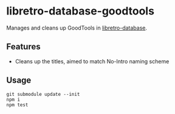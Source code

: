# libretro-database-goodtools

Manages and cleans up GoodTools in [libretro-database](https://github.com/libretro/libretro-database).

## Features

- Cleans up the titles, aimed to match No-Intro naming scheme

## Usage

```
git submodule update --init
npm i
npm test
```
